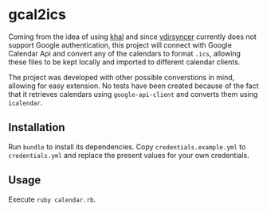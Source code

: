 # gcal2ics

Coming from the idea of using [khal](https://github.com/geier/khal) and since [vdirsyncer](https://github.com/untitaker/vdirsyncer) currently does not support Google authentication, this project will connect with Google Calendar Api and convert any of the calendars to format `.ics`, allowing these files to be kept locally and imported to different calendar clients.

The project was developed with other possible converstions in mind, allowing for easy extension. No tests have been created because of the fact that it retrieves calendars using `google-api-client` and converts them using `icalendar`.

## Installation

Run `bundle` to install its dependencies.
Copy `credentials.example.yml` to `credentials.yml` and replace the present values for your own credentials.

## Usage

Execute `ruby calendar.rb`.
